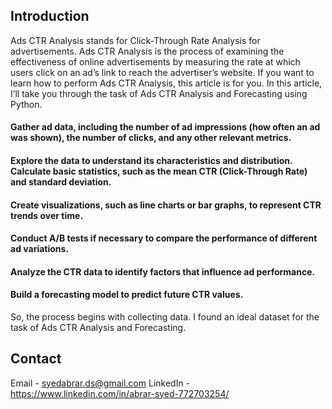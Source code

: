 ## Introduction




Ads CTR Analysis stands for Click-Through Rate Analysis for advertisements. Ads CTR Analysis is the process of examining the effectiveness of online advertisements by measuring the rate at which users click on an ad’s link to reach the advertiser’s website. If you want to learn how to perform Ads CTR Analysis, this article is for you. In this article, I’ll take you through the task of Ads CTR Analysis and Forecasting using Python.

#### Gather ad data, including the number of ad impressions (how often an ad was shown), the number of clicks, and any other relevant metrics.
#### Explore the data to understand its characteristics and distribution. Calculate basic statistics, such as the mean CTR (Click-Through Rate) and standard deviation.
#### Create visualizations, such as line charts or bar graphs, to represent CTR trends over time.
#### Conduct A/B tests if necessary to compare the performance of different ad variations.
#### Analyze the CTR data to identify factors that influence ad performance.
#### Build a forecasting model to predict future CTR values.


So, the process begins with collecting data. I found an ideal dataset for the task of Ads CTR Analysis and Forecasting.

## Contact

Email - syedabrar.ds@gmail.com
LinkedIn - https://www.linkedin.com/in/abrar-syed-772703254/

